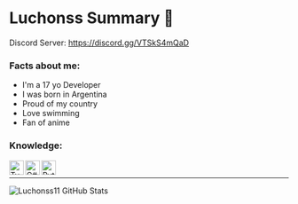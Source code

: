 # Luchonss Summary 📃

Discord Server: https://discord.gg/VTSkS4mQaD


### Facts about me:

- I'm a 17 yo Developer
- I was born in Argentina
- Proud of my country
- Love swimming 
- Fan of anime

### Knowledge:

<img align="left" alt="TypeScript" width="26px" src="https://sebastian-gomez.com/typescript.png" />
<img align="left" alt="C#" width="26px" src="https://mlkjsrmvgztu.i.optimole.com/KdnDrso.iZba~31a46/w:940/h:1024/q:75/https://octopush.com/wp-content/uploads/2020/12/sharp.png" />
<img align="left" alt="Python" width="26px" src="https://upload.wikimedia.org/wikipedia/commons/thumb/c/c3/Python-logo-notext.svg/1200px-Python-logo-notext.svg.png" />

<br />

---

<img align="left" alt="Luchonss11 GitHub Stats" src="https://github-readme-stats.codestackr.vercel.app/api?username=Luchonss11&show_icons=true&hide_border=true" />
